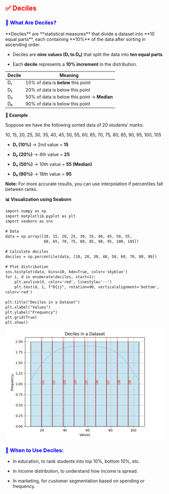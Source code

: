 <h2 style="color:red;">✅ Deciles</h2>


<h3 style="color:blue;">📌 What Are Deciles?</h3>
**Deciles** are **statistical measures** that divide a dataset into **10 equal parts**, each containing **10%** of the data after sorting in ascending order.

- Deciles are **nine values (D₁ to D₉)** that split the data into **ten equal parts**.

- Each **decile** represents a **10% increment** in the distribution.

| Decile | Meaning                                      |
| ------ | -------------------------------------------- |
| D₁     | 10% of data is **below** this point          |
| D₂     | 20% of data is below this point              |
| D₅     | 50% of data is below this point → **Median** |
| D₉     | 90% of data is below this point              |


**🧮 Example**

Suppose we have the following sorted data of 20 students’ marks:

10, 15, 20, 25, 30, 35, 40, 45, 50, 55, 60, 65, 70, 75, 80, 85, 90, 95, 100, 105

- **D₁ (10%)** → 2nd value = **15**

- **D₂ (20%)** → 4th value = **25**

- **D₅ (50%)** → 10th value = **55 (Median)**

- **D₉ (90%)** → 18th value = **95**

**Note:** For more accurate results, you can use interpolation if percentiles fall between ranks.

**📊 Visualization using Seaborn**

```
import numpy as np
import matplotlib.pyplot as plt
import seaborn as sns

# Data
data = np.array([10, 15, 20, 25, 30, 35, 40, 45, 50, 55, 
                 60, 65, 70, 75, 80, 85, 90, 95, 100, 105])

# Calculate deciles
deciles = np.percentile(data, [10, 20, 30, 40, 50, 60, 70, 80, 90])

# Plot distribution
sns.histplot(data, bins=10, kde=True, color='skyblue')
for i, d in enumerate(deciles, start=1):
    plt.axvline(d, color='red', linestyle='--')
    plt.text(d, 1, f"D{i}", rotation=90, verticalalignment='bottom', color='red')
    
plt.title("Deciles in a Dataset")
plt.xlabel("Values")
plt.ylabel("Frequency")
plt.grid(True)
plt.show()
```

![alt text](../images/deciles1.png)

<h3 style="color:blue;">🧠 When to Use Deciles:</h3>

- In education, to rank students into top 10%, bottom 10%, etc.

- In income distribution, to understand how income is spread.

- In marketing, for customer segmentation based on spending or frequency.

